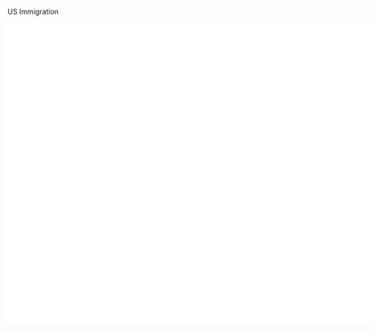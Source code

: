 US Immigration

<iframe width="700%" height="600" src="immigration_test_master/Immi2.html" frameborder="0" allowfullscreen=""></iframe>
